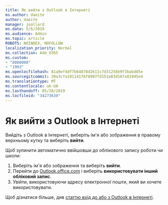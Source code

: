 ```yaml
---
title: Як вийти з Outlook в Інтернеті
ms.author: daeite
author: daeite
manager: joallard
ms.date: 5/6/2019
ms.audience: Admin
ms.topic: article
ROBOTS: NOINDEX, NOFOLLOW
localization_priority: Normal
ms.collection: Adm_O365
ms.custom:
- "8000008"
- "1993"
ms.openlocfilehash: 81a0ef4df7b64878d2611c7d31256b9f3babd85e
ms.sourcegitcommit: 20a3cfa10114176f8997fd151e83d167a81945e4
ms.translationtype: MT
ms.contentlocale: uk-UA
ms.lasthandoff: 05/20/2019
ms.locfileid: "34273639"
---
```

# <a name="how-to-sign-out-of-outlook-on-the-web"></a>Як вийти з Outlook в Інтернеті

Вийдіть з Outlook в Інтернеті, виберіть ім'я або зображення в правому верхньому кутку та виберіть **вийти**.

Щоб зупинити автоматично ввійшовши до облікового запису роботи чи школи:

1. Виберіть ім'я або зображення та виберіть **вийти**.
1. Перейти до [Outlook.office.com](https://outlook.office.com/) і виберіть **використовувати інший обліковий запис**.
1. Увійти, використовуючи адресу електронної пошти, який ви хочете використовувати.

Щоб дізнатися більше, див [статтю вхід до або з Outlook в Інтернеті](https://support.office.com/article/763fab4d-0138-4814-b450-37fc286bcb79).